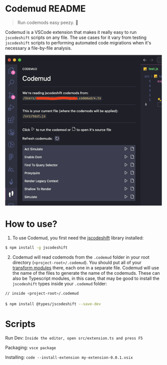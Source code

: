 # Codemud README
> Run codemods easy peezy. 👣

Codemud is a VSCode extension that makes it really easy to run `jscodeshift` scripts on any file. The use cases for it vary from testing `jscodeshift` scripts to performing automated code migrations when it's necessary a file-by-file analysis.

![Codemud UI example](./resources/example.png)

# How to use?

1. To use Codemud, you first need the [jscodeshift](https://github.com/facebook/jscodeshift) library installed:
```sh
$ npm install -g jscodeshift
```

2. Codemud will read codemods from the `.codemud` folder in your root directory (`<project-root>/.codemud`). You should put all of your [transform modules](https://github.com/facebook/jscodeshift?tab=readme-ov-file#transform-module) there, each one in a separate file. Codemud will use the name of the files to generate the name of the codemuds. These can also be Typescript modules, in this case, that may be good to install the `jscodeshift` types inside your `.codemud` folder:
```sh
// inside <project-root>/.codemud

$ npm install @types/jscodeshift --save-dev
```

# Scripts
Run Dev: `Inside the editor, open src/extension.ts and press F5`

Packaging: `vsce package`

Installing: `code --install-extension my-extension-0.0.1.vsix`